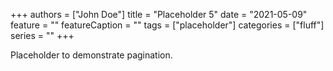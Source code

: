 +++
authors = ["John Doe"]
title = "Placeholder 5"
date = "2021-05-09"
feature = ""
featureCaption = ""
tags = ["placeholder"]
categories = ["fluff"]
series = ""
+++

Placeholder to demonstrate pagination.
